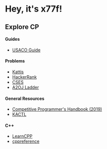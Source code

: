 # Hey, it's x77f!

## Explore CP

<!-- tabs:start -->
#### **Guides**
- [USACO Guide](https://usaco.guide)

#### **Problems**
- [Kattis](https://open.kattis.com)
- [HackerRank](https://hackerrank.com)
- [CSES](https://cses.fi)
- [A2OJ Ladder](https://codeforcesladders.firebaseapp.com)

#### **General Resources**
- [Competitive Programmer's Handbook (2019)](https://usaco.guide/CPH.pdf)
- [KACTL](https://github.com/kth-competitive-programming/kactl)

#### **C++**
- [LearnCPP](https://learncpp.com)
- [cppreference](https://cppreference.com)

<!-- tabs:end -->
